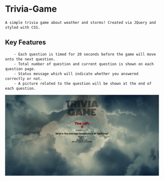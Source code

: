# Trivia-Game
```
A simple trivia game about weather and storms! Created via JQuery and styled with CSS.
```

## Key Features
```
    - Each question is timed for 20 seconds before the game will move onto the next question.
    - Total number of question and current question is shown on each question page.
    - Status message which will indicate whether you answered correctly or not.
    - A picture related to the question will be shown at the end of each question.
```

<img width = 900 src = "https://github.com/rizho123/Trivia-Game/blob/master/assets/images/preview1.PNG?raw=true">